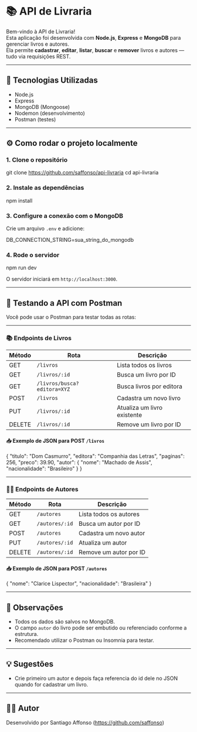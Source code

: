 # 📚 API de Livraria

Bem-vindo à API de Livraria!  
Esta aplicação foi desenvolvida com **Node.js**, **Express** e **MongoDB** para gerenciar livros e autores.  
Ela permite **cadastrar**, **editar**, **listar**, **buscar** e **remover** livros e autores — tudo via requisições REST.

---

## 🚀 Tecnologias Utilizadas

- Node.js
- Express
- MongoDB (Mongoose)
- Nodemon (desenvolvimento)
- Postman (testes)

---

## ⚙️ Como rodar o projeto localmente

### 1. Clone o repositório

git clone https://github.com/saffonso/api-livraria
cd api-livraria

### 2. Instale as dependências

npm install

### 3. Configure a conexão com o MongoDB

Crie um arquivo `.env` e adicione:

DB_CONNECTION_STRING=sua_string_do_mongodb

### 4. Rode o servidor

npm run dev

O servidor iniciará em `http://localhost:3000`.

---

## 🧪 Testando a API com Postman

Você pode usar o Postman para testar todas as rotas:

---

### 📚 Endpoints de Livros

| Método | Rota                            | Descrição                        |
|--------|----------------------------------|----------------------------------|
| GET    | `/livros`                        | Lista todos os livros            |
| GET    | `/livros/:id`                    | Busca um livro por ID            |
| GET    | `/livros/busca?editora=XYZ`      | Busca livros por editora         |
| POST   | `/livros`                        | Cadastra um novo livro           |
| PUT    | `/livros/:id`                    | Atualiza um livro existente      |
| DELETE | `/livros/:id`                    | Remove um livro por ID           |

#### 📥 Exemplo de JSON para POST `/livros`

{
  "titulo": "Dom Casmurro",
  "editora": "Companhia das Letras",
  "paginas": 256,
  "preco": 39.90,
  "autor": {
    "nome": "Machado de Assis",
    "nacionalidade": "Brasileiro"
  }
}

---

### 👨‍🏫 Endpoints de Autores

| Método | Rota               | Descrição                   |
|--------|---------------------|-----------------------------|
| GET    | `/autores`          | Lista todos os autores      |
| GET    | `/autores/:id`      | Busca um autor por ID       |
| POST   | `/autores`          | Cadastra um novo autor      |
| PUT    | `/autores/:id`      | Atualiza um autor           |
| DELETE | `/autores/:id`      | Remove um autor por ID      |

#### 📥 Exemplo de JSON para POST `/autores`

{
  "nome": "Clarice Lispector",
  "nacionalidade": "Brasileira"
}

---

## 📌 Observações

- Todos os dados são salvos no MongoDB.
- O campo `autor` do livro pode ser embutido ou referenciado conforme a estrutura.
- Recomendado utilizar o Postman ou Insomnia para testar.

---

## 💡 Sugestões

- Crie primeiro um autor e depois faça referencia do id dele no JSON quando for cadastrar um livro.

---

## 🧑‍💻 Autor

Desenvolvido por Santiago Affonso (https://github.com/saffonso)  

